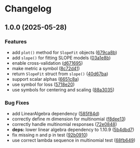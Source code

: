 # Changelog

## 1.0.0 (2025-05-28)

### Features

* add `plot()` method for `SlopeFit` objects ([679ca8b](https://github.com/jolars/SLOPE.jl/commit/679ca8b31f872bd8202668a677e7893de62637ff))
* add `slope()` for fitting SLOPE models ([03a1e8b](https://github.com/jolars/SLOPE.jl/commit/03a1e8bd4cc82eb2544131b66fd0ebf531768bb7))
* enable cross-validation ([d671695](https://github.com/jolars/SLOPE.jl/commit/d6716950777429ac73f836fb415660c50af50cb9))
* make metric a symbol ([8c72d41](https://github.com/jolars/SLOPE.jl/commit/8c72d419872f0930331bcdd499b7db6456d628c6))
* return `SlopeFit` struct from `slope()` ([40d67ba](https://github.com/jolars/SLOPE.jl/commit/40d67ba2bef76698efeaad5924d26ab9f476226d))
* support scalar alphas ([6651c8a](https://github.com/jolars/SLOPE.jl/commit/6651c8adcc2462b8e5a326c2f140ff8ad0810bb9))
* use symbol for loss ([5718e20](https://github.com/jolars/SLOPE.jl/commit/5718e207eb0b801cdb6d6fdfb539627fdeef5ee1))
* use symbols for centering and scaling ([88a3035](https://github.com/jolars/SLOPE.jl/commit/88a3035fb92aeec61285d0b50e49fa61f6497946))

### Bug Fixes

* add LinearAlgebra dependency ([585f84d](https://github.com/jolars/SLOPE.jl/commit/585f84de48f70933721294bdc6e6ff2ee3d993cb))
* correctly define m dimension for multinomial ([f8dee13](https://github.com/jolars/SLOPE.jl/commit/f8dee1348c19679abba115662e2be13540c3ff0c))
* correctly handle multinomial responses ([72e0848](https://github.com/jolars/SLOPE.jl/commit/72e0848991deed6f4e0bb3d360dc413a057c5391))
* **deps:** lower linear algebra dependency to 1.10.9 ([5b4dbd7](https://github.com/jolars/SLOPE.jl/commit/5b4dbd7ca307c607629e10a819afdd870f93a46c))
* fix missing n and p in test ([92b0910](https://github.com/jolars/SLOPE.jl/commit/92b0910667a5f32dbb54d7ec384359d0dcdb07f0))
* use correct lambda sequence in multinomial test ([68fb649](https://github.com/jolars/SLOPE.jl/commit/68fb649d7c302a7da5578d34696bd3e777c9207c))
